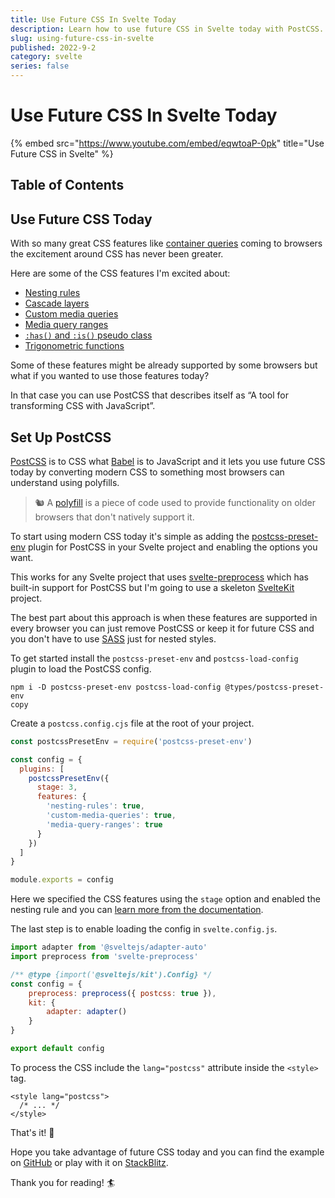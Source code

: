 ```yaml
---
title: Use Future CSS In Svelte Today
description: Learn how to use future CSS in Svelte today with PostCSS.
slug: using-future-css-in-svelte
published: 2022-9-2
category: svelte
series: false
---
```


# Use Future CSS In Svelte Today

{% embed src="https://www.youtube.com/embed/eqwtoaP-0pk" title="Use Future CSS in Svelte" %}

## Table of Contents

## Use Future CSS Today

With so many great CSS features like [container queries](https://developer.mozilla.org/en-US/docs/Web/CSS/CSS_Container_Queries) coming to browsers the excitement around CSS has never been greater.

Here are some of the CSS features I'm excited about:

- [Nesting rules](https://preset-env.cssdb.org/features/#nesting-rules)
- [Cascade layers](https://preset-env.cssdb.org/features/#cascade-layers)
- [Custom media queries](https://preset-env.cssdb.org/features/#custom-media-queries)
- [Media query ranges](https://preset-env.cssdb.org/features/#media-query-ranges)
- [`:has()` and `:is()` pseudo class](https://preset-env.cssdb.org/features/#has-pseudo-class)
- [Trigonometric functions](https://preset-env.cssdb.org/features/#trigonometric-functions)

Some of these features might be already supported by some browsers but what if you wanted to use those features today?

In that case you can use PostCSS that describes itself as “A tool for transforming CSS with JavaScript”.

## Set Up PostCSS

[PostCSS](https://postcss.org/) is to CSS what [Babel](https://babeljs.io/) is to JavaScript and it lets you use future CSS today by converting modern CSS to something most browsers can understand using polyfills.

> 🐿️ A [polyfill](https://developer.mozilla.org/en-US/docs/Glossary/Polyfill) is a piece of code used to provide functionality on older browsers that don't natively support it.
> 

To start using modern CSS today it's simple as adding the [postcss-preset-env](https://preset-env.cssdb.org/) plugin for PostCSS in your Svelte project and enabling the options you want.

This works for any Svelte project that uses [svelte-preprocess](https://github.com/sveltejs/svelte-preprocess) which has built-in support for PostCSS but I'm going to use a skeleton [SvelteKit](https://kit.svelte.dev/) project.

The best part about this approach is when these features are supported in every browser you can just remove PostCSS or keep it for future CSS and you don't have to use [SASS](https://sass-lang.com/) just for nested styles.

To get started install the `postcss-preset-env` and `postcss-load-config` plugin to load the PostCSS config.

```shell:terminal
npm i -D postcss-preset-env postcss-load-config @types/postcss-preset-env
copy
```

Create a `postcss.config.cjs` file at the root of your project.

```js:postcss.config.cjs showLineNumbers
const postcssPresetEnv = require('postcss-preset-env')

const config = {
  plugins: [
    postcssPresetEnv({
      stage: 3,
      features: {
        'nesting-rules': true,
        'custom-media-queries': true,
        'media-query-ranges': true
      }
    })
  ]
}

module.exports = config
```

Here we specified the CSS features using the `stage` option and enabled the nesting rule and you can [learn more from the documentation](https://github.com/csstools/postcss-plugins/tree/main/plugin-packs/postcss-preset-env).

The last step is to enable loading the config in `svelte.config.js`.

```js:svelte.config.js {6} showLineNumbers
import adapter from '@sveltejs/adapter-auto'
import preprocess from 'svelte-preprocess'

/** @type {import('@sveltejs/kit').Config} */
const config = {
	preprocess: preprocess({ postcss: true }),
	kit: {
		adapter: adapter()
	}
}

export default config
```

To process the CSS include the `lang="postcss"` attribute inside the `<style>` tag.

```html:+page.svelte
<style lang="postcss">
  /* ... */
</style>
```

That's it! 🎉

Hope you take advantage of future CSS today and you can find the example on [GitHub](https://github.com/JoysOfCode/svelte-future-css) or play with it on [StackBlitz](https://stackblitz.com/github/joysofcode/svelte-future-css).

Thank you for reading! 🏄️